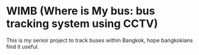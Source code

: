 # WIMB (Where is My bus: bus tracking system using CCTV)
This is my senior project to track buses within Bangkok, hope bangkokians find it useful.
